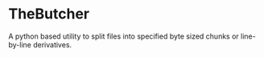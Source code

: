 # TheButcher
A python based utility to split files into specified byte sized chunks or line-by-line derivatives.

